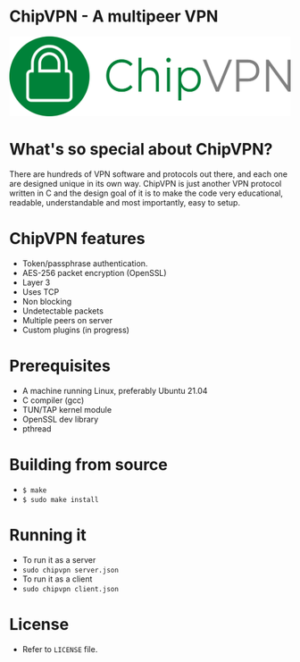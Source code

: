 # ChipVPN - A multipeer VPN 
![logo](https://github.com/coldchip/chipvpn/raw/master/docs/chipvpn.png)

# What's so special about ChipVPN?
There are hundreds of VPN software and protocols out there, and each one are designed unique in its own way. ChipVPN is just another VPN protocol written in C and the design goal of it is to make the code very educational, readable, understandable and most importantly, easy to setup. 

# ChipVPN features
- Token/passphrase authentication. 
- AES-256 packet encryption (OpenSSL)
- Layer 3
- Uses TCP
- Non blocking
- Undetectable packets
- Multiple peers on server
- Custom plugins (in progress)

# Prerequisites
- A machine running Linux, preferably Ubuntu 21.04
- C compiler (gcc)
- TUN/TAP kernel module
- OpenSSL dev library
- pthread

# Building from source
- `$ make`
- `$ sudo make install`

# Running it
- To run it as a server
- `sudo chipvpn server.json`
- To run it as a client
- `sudo chipvpn client.json`

# License
- Refer to `LICENSE` file. 